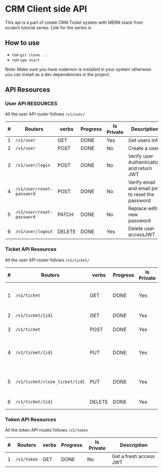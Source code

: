 # CRM Client side API

This api is a part of create CRM Ticket system with MERN stack from scratch tutorial series.
Link for the series is

## How to use

- run `git clone ...`
- run `npm start`

Note: Make sure you have nodemon is installed in your system otherwise you can install as a dev dependencies in the project.

## API Resources

### User API RESOURCES

All the user API router follows `/v1/user/`

| #   | Routers                   | verbs  | Progress | Is Private | Description                                      |
| --- | ------------------------- | ------ | -------- | ---------- | ------------------------------------------------ |
| 1   | `/v1/user`                | GET    | DONE     | Yes        | Get users Info                                   |
| 2   | `/v1/user`                | POST   | DONE     | No         | Create a user                                    |
| 3   | `/v1/user/login`          | POST   | DONE     | No         | Verify user Authentication and return JWT        |
| 4   | `/v1/user/reset-password` | POST   | DONE     | No         | Verify email and email pin to reset the password |
| 5   | `/v1/user/reset-password` | PATCH  | DONE     | No         | Replace with new password                        |
| 6   | `/v1/user/logout`         | DELETE | DONE     | Yes        | Delete user accessJWT                            |

### Ticket API Resources

All the user API router follows `/v1/ticket/`

| #   | Routers                        | verbs  | Progress | Is Private | Description                             |
| --- | ------------------------------ | ------ | -------- | ---------- | --------------------------------------- |
| 1   | `/v1/ticket`                   | GET    | DONE     | Yes        | Get all ticket for the logged in user   |
| 2   | `/v1/ticket/{id}`              | GET    | DONE     | Yes        | Get a ticket details                    |
| 3   | `/v1/ticket`                   | POST   | DONE     | Yes        | Create a new ticket                     |
| 4   | `/v1/ticket/{id}`              | PUT    | DONE     | Yes        | Update ticket details ie. reply message |
| 5   | `/v1/ticket/close_ticket/{id}` | PUT    | DONE     | Yes        | Update ticket status to close ticket    |
| 6   | `/v1/ticket/{id}`              | DELETE | DONE     | Yes        | Delete a ticket                         |

### Token API Resources

All the token API routes follows `/v1/token`

| #   | Routers     | verbs | Progress | Is Private | Description            |
| --- | ----------- | ----- | -------- | ---------- | ---------------------- |
| 1   | `/v1/token` | GET   | DONE     | No         | Get a fresh access JWT |
